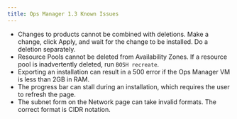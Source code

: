 ```yaml
---
title: Ops Manager 1.3 Known Issues
---
```



* Changes to products cannot be combined with deletions. Make a change, click Apply, and wait for the change to be installed. Do a deletion separately.
* Resource Pools cannot be deleted from Availability Zones. If a resource pool is inadvertently deleted, run `BOSH recreate`.
* Exporting an installation can result in a 500 error if the Ops Manager VM is less than 2GB in RAM.
* The progress bar can stall during an installation, which requires the user to refresh the page.
* The subnet form on the Network page can take invalid formats. The correct format is CIDR notation.
